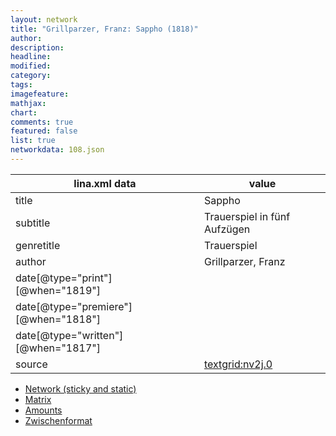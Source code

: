 ```yaml
---
layout: network
title: "Grillparzer, Franz: Sappho (1818)"
author:
description:
headline:
modified:
category:
tags:
imagefeature: 
mathjax: 
chart: 
comments: true
featured: false
list: true
networkdata: 108.json
---
```

lina.xml data  | value
------------- | -------------
title|Sappho
subtitle|Trauerspiel in fünf Aufzügen
genretitle|Trauerspiel
author|Grillparzer, Franz
date[@type="print"][@when="1819"]|
date[@type="premiere"][@when="1818"]|
date[@type="written"][@when="1817"]|
source|[textgrid:nv2j.0](https://textgridlab.org/1.0/tgcrud-public/rest/textgrid:nv2j.0/data)



* [Network (sticky and static)](/network108)
* [Matrix](/matrix108)
* [Amounts](/amount108)
* [Zwischenformat](/lina108 )
